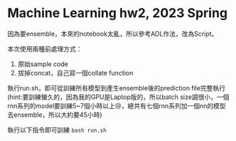 # Machine Learning hw2, 2023 Spring

因為要ensemble，本來的notebook太亂，所以參考ADL作法，改為Script。

本次使用兩種前處理方式：
1. 原始sample code
2. 拔掉concat，自己寫一個collate function 

執行run.sh，即可從訓練所有模型到產生ensemble後的prediction file完整執行 (hint:要訓練蠻久的，因為我的GPU是Laptop版的，所以batch size調很小，一個rnn系列的model要訓練5~7個小時以上:cry:，總共有七個rnn系列加一個nn的模型去ensemble，所以大約要45小時)

執行以下指令即可訓練
```bash run.sh```